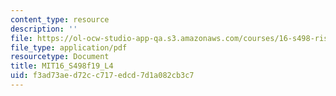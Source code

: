 ```yaml
---
content_type: resource
description: ''
file: https://ol-ocw-studio-app-qa.s3.amazonaws.com/courses/16-s498-risk-aware-and-robust-nonlinear-planning-fall-2019/f3ad73aed72cc717edcd7d1a082cb3c7_MIT16_S498f19_L4.pdf
file_type: application/pdf
resourcetype: Document
title: MIT16_S498f19_L4
uid: f3ad73ae-d72c-c717-edcd-7d1a082cb3c7
---
```

